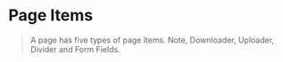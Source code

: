Page Items
==================

> A page has five types of page items. Note, Downloader, Uploader, Divider and Form Fields.
